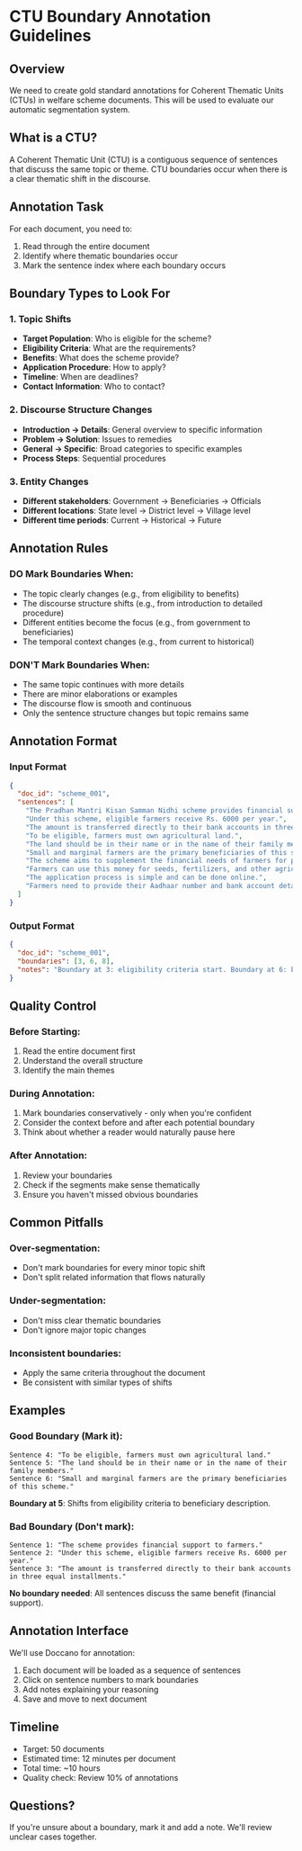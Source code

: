 # CTU Boundary Annotation Guidelines

## Overview
We need to create gold standard annotations for Coherent Thematic Units (CTUs) in welfare scheme documents. This will be used to evaluate our automatic segmentation system.

## What is a CTU?
A Coherent Thematic Unit (CTU) is a contiguous sequence of sentences that discuss the same topic or theme. CTU boundaries occur when there is a clear thematic shift in the discourse.

## Annotation Task
For each document, you need to:
1. Read through the entire document
2. Identify where thematic boundaries occur
3. Mark the sentence index where each boundary occurs

## Boundary Types to Look For

### 1. Topic Shifts
- **Target Population**: Who is eligible for the scheme?
- **Eligibility Criteria**: What are the requirements?
- **Benefits**: What does the scheme provide?
- **Application Procedure**: How to apply?
- **Timeline**: When are deadlines?
- **Contact Information**: Who to contact?

### 2. Discourse Structure Changes
- **Introduction → Details**: General overview to specific information
- **Problem → Solution**: Issues to remedies
- **General → Specific**: Broad categories to specific examples
- **Process Steps**: Sequential procedures

### 3. Entity Changes
- **Different stakeholders**: Government → Beneficiaries → Officials
- **Different locations**: State level → District level → Village level
- **Different time periods**: Current → Historical → Future

## Annotation Rules

### DO Mark Boundaries When:
- The topic clearly changes (e.g., from eligibility to benefits)
- The discourse structure shifts (e.g., from introduction to detailed procedure)
- Different entities become the focus (e.g., from government to beneficiaries)
- The temporal context changes (e.g., from current to historical)

### DON'T Mark Boundaries When:
- The same topic continues with more details
- There are minor elaborations or examples
- The discourse flow is smooth and continuous
- Only the sentence structure changes but topic remains same

## Annotation Format

### Input Format
```json
{
  "doc_id": "scheme_001",
  "sentences": [
    "The Pradhan Mantri Kisan Samman Nidhi scheme provides financial support to farmers.",
    "Under this scheme, eligible farmers receive Rs. 6000 per year.",
    "The amount is transferred directly to their bank accounts in three equal installments.",
    "To be eligible, farmers must own agricultural land.",
    "The land should be in their name or in the name of their family members.",
    "Small and marginal farmers are the primary beneficiaries of this scheme.",
    "The scheme aims to supplement the financial needs of farmers for procuring inputs.",
    "Farmers can use this money for seeds, fertilizers, and other agricultural inputs.",
    "The application process is simple and can be done online.",
    "Farmers need to provide their Aadhaar number and bank account details."
  ]
}
```

### Output Format
```json
{
  "doc_id": "scheme_001",
  "boundaries": [3, 6, 8],
  "notes": "Boundary at 3: eligibility criteria start. Boundary at 6: benefits details. Boundary at 8: application procedure."
}
```

## Quality Control

### Before Starting:
1. Read the entire document first
2. Understand the overall structure
3. Identify the main themes

### During Annotation:
1. Mark boundaries conservatively - only when you're confident
2. Consider the context before and after each potential boundary
3. Think about whether a reader would naturally pause here

### After Annotation:
1. Review your boundaries
2. Check if the segments make sense thematically
3. Ensure you haven't missed obvious boundaries

## Common Pitfalls

### Over-segmentation:
- Don't mark boundaries for every minor topic shift
- Don't split related information that flows naturally

### Under-segmentation:
- Don't miss clear thematic boundaries
- Don't ignore major topic changes

### Inconsistent boundaries:
- Apply the same criteria throughout the document
- Be consistent with similar types of shifts

## Examples

### Good Boundary (Mark it):
```
Sentence 4: "To be eligible, farmers must own agricultural land."
Sentence 5: "The land should be in their name or in the name of their family members."
Sentence 6: "Small and marginal farmers are the primary beneficiaries of this scheme."
```
**Boundary at 5**: Shifts from eligibility criteria to beneficiary description.

### Bad Boundary (Don't mark):
```
Sentence 1: "The scheme provides financial support to farmers."
Sentence 2: "Under this scheme, eligible farmers receive Rs. 6000 per year."
Sentence 3: "The amount is transferred directly to their bank accounts in three equal installments."
```
**No boundary needed**: All sentences discuss the same benefit (financial support).

## Annotation Interface

We'll use Doccano for annotation:
1. Each document will be loaded as a sequence of sentences
2. Click on sentence numbers to mark boundaries
3. Add notes explaining your reasoning
4. Save and move to next document

## Timeline
- Target: 50 documents
- Estimated time: 12 minutes per document
- Total time: ~10 hours
- Quality check: Review 10% of annotations

## Questions?
If you're unsure about a boundary, mark it and add a note. We'll review unclear cases together. 